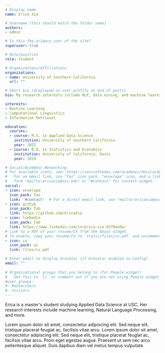 ```yaml
---
# Display name
name: Erica Xia

# Username (this should match the folder name)
authors:
- admin

# Is this the primary user of the site?
superuser: true

# Role/position
role: Student

# Organizations/Affiliations
organizations:
- name: University of Southern California
  url: ""

# Short bio (displayed in user profile at end of posts)
bio: My research interests include NLP, data mining, and machine learning applications.

interests:
- Machine Learning
- Computational Linguistics
- Information Retrieval

education:
  courses:
  - course: M.S. in Applied Data Science 
    institution: University of Southern California
    year: 2021
  - course: B.A. in Statistics and Economics
    institution: University of California, Davis
    year: 2019

# Social/Academic Networking
# For available icons, see: https://sourcethemes.com/academic/docs/widgets/#icons
#   For an email link, use "fas" icon pack, "envelope" icon, and a link in the
#   form "mailto:ericaxia@usc.edu" or "#contact" for contact widget.
social:
- icon: envelope
  icon_pack: fas
  link: '#contact'  # For a direct email link, use "mailto:ericaxia@usc.edu".
- icon: github
  icon_pack: fab
  link: https://github.com/EricaXia
- icon: linkedin
  icon_pack: fab
  link: https://www.linkedin.com/in/erica-xia-9370aa9a/
# Link to a PDF of your resume/CV from the About widget.
# To enable, copy your resume/CV to `static/files/cv.pdf` and uncomment the lines below.  
- icon: cv
  icon_pack: ai
  link: files/cv.pdf

# Enter email to display Gravatar (if Gravatar enabled in Config)
email: ""
  
# Organizational groups that you belong to (for People widget)
#   Set this to `[]` or comment out if you are not using People widget.  
#user_groups:
#- Researchers
#- Visitors
---
```


Erica is a master's student studying Applied Data Science at USC. Her research interests include machine learning, Natural Language Processing, and more. 

Lorem ipsum dolor sit amet, consectetur adipiscing elit. Sed neque elit, tristique placerat feugiat ac, facilisis vitae arcu. Lorem ipsum dolor sit amet, consectetur adipiscing elit. Sed neque elit, tristique placerat feugiat ac, facilisis vitae arcu. Proin eget egestas augue. Praesent ut sem nec arcu pellentesque aliquet. Duis dapibus diam vel metus tempus vulputate. 
